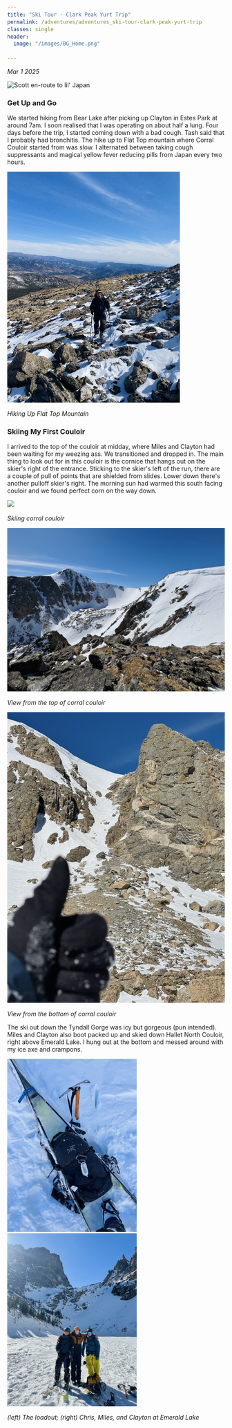 ```yaml
---
title: "Ski Tour - Clark Peak Yurt Trip"
permalink: /adventures/adventures_ski-tour-clark-peak-yurt-trip
classes: single
header:
  image: "/images/BG_Home.png"

---
```

_Mar 1 2025_

![Scott en-route to lil' Japan](/images/adventures/ski-tour-clark-peak-yurt-trip/scott-en-route-to-lil-japan.jpg)


### Get Up and Go

We started hiking from Bear Lake after picking up Clayton in Estes Park at around 7am. I soon realised that I was operating on about half a lung. Four days before the trip, I started coming down with a bad cough. Tash said that I probably had bronchitis. The hike up to Flat Top mountain where Corral Couloir started from was slow. I alternated between taking cough suppressants and magical yellow fever reducing pills from Japan every two hours.

<p float="center">
  <img src="/images/adventures/ski-tour-corral-couloir/chris-hiking-up-flat-top-mountain.jpeg" width="400" />
</p>

_Hiking Up Flat Top Mountain_

### Skiing My First Couloir
I arrived to the top of the couloir at midday, where Miles and Clayton had been waiting for my weezing ass. We transitioned and dropped in. The main thing to look out for in this couloir is the cornice that hangs out on the skier's right of the entrance. Sticking to the skier's left of the run, there are a couple of pull of points that are shielded from slides. Lower down there's another pulloff skier's right. The morning sun had warmed this south facing couloir and we found perfect corn on the way down.

<p float="center">
  <img src="/images/adventures/ski-tour-corral-couloir/chris-skiing-corral-couloir.GIF" width="400" />
</p>


_Skiing corral couloir_

![View from the top of corral couloir](/images/adventures/ski-tour-corral-couloir/view-from-above-corral-couloir.jpeg "View from the top of corral couloir")

_View from the top of corral couloir_

![View from the bottom of corral couloir](/images/adventures/ski-tour-corral-couloir/view-from-bottom-of-corral-couloir.jpeg "View from the bottom of corral couloir")

_View from the bottom of corral couloir_

The ski out down the Tyndall Gorge was icy but gorgeous (pun intended). Miles and Clayton also boot packed up and skied down Hallet North Couloir, right above Emerald Lake. I hung out at the bottom and messed around with my ice axe and crampons.

<p float="center">
  <img src="/images/adventures/ski-tour-corral-couloir/the-loadout.jpeg" width="300" />
  <img src="/images/adventures/ski-tour-corral-couloir/miles-clayton-chris-at-emerald-lake.jpeg" width="300" />
</p>

_(left) The loadout; (right) Chris, Miles, and Clayton at Emerald Lake_
